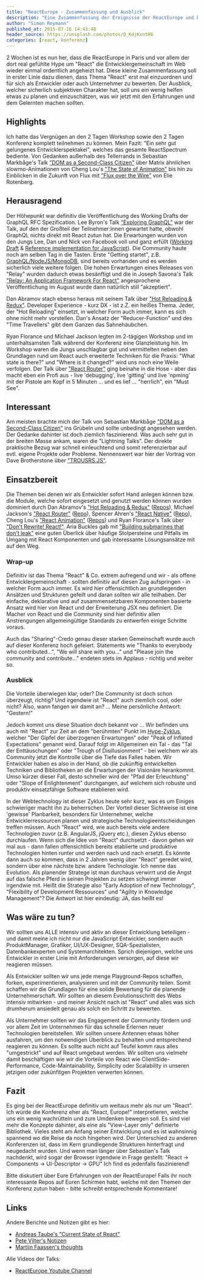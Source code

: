 ```yaml
---
title: "ReactEurope - Zusammenfassung und Ausblick"
description: "Eine Zusammenfassung der Ereignisse der ReactEurope und kleiner Ausblick"
author: "Simon Reymann"
published_at: 2015-07-16 14:43:48
header_source: https://unsplash.com/photos/Q_KdjKxntH8
categories: [react, konferenz]
---
```


2 Wochen ist es nun her, dass die ReactEurope in Paris und vor allem der dort real gefühlte Hype um "React" die Entwicklergemeinschaft im Web wieder einmal ordentlich angeheizt hat. Diese kleine Zusammenfassung soll in erster Linie dazu dienen, dass Thema "React" erst mal einzuordnen und für sich als Entwickler oder auch Unternehmer zu bewerten. Der Ausblick, welcher sicherlich subjektiven Charakter hat, soll uns ein wenig helfen etwas zu planen und einzuschätzen, was wir jetzt mit den Erfahrungen und dem Gelernten machen sollten.

## Highlights
Ich hatte das Vergnügen an den 2 Tagen Workshop sowie den 2 Tagen Konferenz komplett teilnehmen zu können. Mein Fazit: "Ein sehr gut gelungenes Entwicklerspektakel", welches das gesamte ReactSpectrum bediente. Von Gedanken außerhalb des Tellerrands in Sebastian Markbåge's Talk ["DOM as a Second-Class Citizen"](https://www.youtube.com/watch?v=Zemce4Y1Y-A) über Matrix ähnlichen slowmo-Animationen von Cheng Lou's ["The State of Animation"](https://www.youtube.com/watch?v=1tavDv5hXpo) bis hin zu Einblicken in die Zukunft von Flux mit ["Flux over the Wire"](https://www.youtube.com/watch?v=JSjhhUvB9DY) von Elie Rotenberg.

## Herausragend
Der Höhepunkt war definitiv die Veröffentlichung des Working Drafts der GraphQL RFC Spezification. Lee Byron's Talk ["Exploring GraphQL"](https://www.youtube.com/watch?v=WQLzZf34FJ8) war der Talk, auf den der Großteil der Teilnehmer:innen gewartet hatte, obwohl GraphQL nichts direkt mit React zutun hat. Die Erwartungen wurden von den Jungs Lee, Dan und Nick von Facebook voll und ganz erfüllt ([Working Draft](https://graphql.org/) & [Reference implementation for JavaScript](https://github.com/graphql/graphql-js)). Die Community haute noch am selben Tag in die Tasten. Erste "Getting startet", z.B. [GraphQL/NodeJS/MongoDB](https://github.com/RisingStack/graphql-server), sind bereits vorhanden und es werden sicherlich viele weitere folgen. Die hohen Erwartungen eines Releases von "Relay" wurden dadurch etwas besänftigt und die in Joseph Savona's Talk ["Relay: An Application Framework For React"](https://www.youtube.com/watch?v=IrgHurBjQbg) angesprochene Veröffentlichung im August wurde dann natürlich still "akzeptiert".

Dan Abramov stach ebenso heraus mit seinem Talk über ["Hot Reloading & Redux"](https://www.youtube.com/watch?v=xsSnOQynTHs). Developer Experience - kurz DX - ist z.Z. ein heißes Thema. Jeder, der "Hot Reloading" einsetzt, in welcher Form auch immer, kann es sich ohne nicht mehr vorstellen. Dan's Ansatz der "Reducer-Function" und des "Time Travellers" gibt dem Ganzen das Sahnehäubchen.

Ryan Florance und Michael Jackson legten im 2-tägigen Workshop und im unterhaltsamsten Talk während der Konferenz eine Glanzleistung hin. Im Workshop waren die Jungs unschlagbar gut und vermittelten neben den Grundlagen rund um React auch erweiterte Techniken für die Praxis: "What state is there?" und "Where is it changed?" wird uns noch eine Weile verfolgen. Der Talk über ["React Router"](https://www.youtube.com/watch?v=Q6Kczrgw6ic) ging beinahe in die Hose - aber das macht eben ein Profi aus - live 'debugging', live 'gitting' und live 'npming' mit der Pistole am Kopf in 5 Minuten ... und es lief ... "herrlich", ein "Must See".

## Interessant
Am meisten brachte mich der Talk von Sebastian Markbåge ["DOM as a Second-Class Citizen"](https://www.youtube.com/watch?v=Zemce4Y1Y-A) ins Grübeln und sollte unbedingt angesehen werden. Der Gedanke dahinter ist doch ziemlich faszinierend. Was auch sehr gut in der breiten Masse ankam, waren die "Lightning Talks". Der direkte praktische Bezug war schnell einleuchtend und somit referenzierbar auf evtl. eigene Projekte oder Probleme. Nennenswert war hier der Vortrag von Dave Brotherstone über ["TROUSRS.JS"](https://www.youtube.com/watch?v=H7vlH-wntD4).

## Einsatzbereit
Die Themen bei denen wir als Entwickler sofort Hand anlegen können bzw. die Module, welche sofort eingesetzt und genutzt werden können wurden dominiert durch Dan Abramov's ["Hot Reloading & Redux"](https://www.youtube.com/watch?v=xsSnOQynTHs) ([Repos](https://github.com/gaearon)), Michael Jackson's ["React Router"](https://www.youtube.com/watch?v=Q6Kczrgw6ic) ([Repo](https://github.com/rackt/react-router)), Spencer Ahren's ["React Native"](https://www.youtube.com/watch?v=xDlfrcM6YBk) ([Repo](https://github.com/facebook/react-native)), Cheng Lou's ["React Animation"](https://www.youtube.com/watch?v=1tavDv5hXpo) ([Repos](https://github.com/chenglou)) und Ryan Florance's Talk über ["Don't Rewrite! React!"](https://www.youtube.com/watch?v=BF58ZJ1ZQxY). Aria Buckles gab mit ["Building submarines that don't leak"](https://www.youtube.com/watch?v=2Qu-Ulrsfl8) eine guten Überlick über häufige Stolpersteine und Pitfalls im Umgang mit React Komponenten und gab interessante Lösungsansätze mit auf den Weg.

### Wrap-up
Definitiv ist das Thema "React" & Co. extrem aufregend und wir - als offene Entwicklergemeinschaft - sollten definitiv auf diesen Zug aufspringen - in welcher Form auch immer. Es wird hier offensichtlich an grundlegenden Ansätzen und Strukturen gefeilt und daran sollten wir alle teilhaben. Der einfache, deklarative und auf zusammensetzbaren Komponenten basierte Ansatz wird hier von React und der Erweiterung JSX neu definiert. Die Macher von React und die Community sind hier definitiv allen Anstrengungen allgemeingültige Standards zu entwerfen einige Schritte voraus.

Auch das "Sharing"-Credo genau dieser starken Gemeinschaft wurde auch auf dieser Konferenz hoch gefeiert. Statements wie "Thanks to everybody who contributed...", "We will share with you..." und "Please join the community and contribute..." endeten stets im Applaus - richtig und weiter so.

### Ausblick
Die Vorteile überwiegen klar, oder? Die Community ist doch schon überzeugt, richtig? Und irgendwie ist "React" auch ziemlich cool, oder nicht? Also, wann fangen wir damit an? ... Meine persönliche Antwort: "Gestern!"

Jedoch kommt uns diese Situation doch bekannt vor ... Wir befinden uns auch mit "React" zur Zeit an dem "berühmten" Punkt im [Hype-Zyklus](https://de.wikipedia.org/wiki/Hype-Zyklus), welcher "Der Gipfel der überzogenen Erwartungen" oder "Peak of Inflated Expectations" genannt wird. Darauf folgt im Allgemeinen ein Tal - das "Tal der Enttäuschungen" oder "Trough of Disillusionment" - bei welchem wir als Community jetzt die Kontrolle über die Tiefe das Falles haben. Wir Entwickler haben es also in der Hand, ob die zukünftig entwickelten Techniken und Bibliotheken an die Erwartungen der Visionäre herankommt. Umso kürzer dieser Fall, desto schneller wird der "Pfad der Erleuchtung" oder "Slope of Enlightenment" durchgangen, auf welchem sich robuste und produktiv einsatzfähige Software etablieren wird.

In der Webtechnology ist dieser Zyklus heute sehr kurz, was es um Einiges schwieriger macht ihn zu beherrschen. Der Vorteil dieser Sichtweise ist eine 'gewisse' Planbarkeit, besonders für Unternehmer, welche Entwicklerressourcen planen und strategische Technologieentscheidungen treffen müssen. Auch "React" wird, wie auch bereits viele andere Technologien zuvor (z.B. AngularJS, jQuery etc.), diesen Zyklus ebenso durchlaufen. Wenn sich die Idee von "React" durchsetzt - davon gehen wir mal aus - dann fallen offensichtlich bereits etablierte und produktive Technologien hinten runter und werden nach und nach ersetzt. Es könnte dann auch so kommen, dass in 2 Jahren wenig über "React" geredet wird, sondern über eine nächste bzw. andere Technologie. Ich nenne das Evolution. Als planender Stratege ist man durchaus verwirrt und die Angst auf das falsche Pferd in seinen Projekten zu setzen schwingt immer irgendwie mit. Heißt die Strategie also "Early Adoption of new Technology", "Flexibility of Development Ressources" und "Agility in Knowledge Management"? Die Antwort ist hier eindeutig: JA, das heißt es!

## Was wäre zu tun?
Wir sollten uns ALLE intensiv und aktiv an dieser Entwicklung beteiligen - und damit meine ich nicht nur die JavaScript Entwickler, sondern auch ProduktManager, Grafiker, UI/UX-Designer, SQA-Spezialisten, Datenbankexperten und Systemarchitekten. Sprich diejenigen, welche uns Entwickler in erster Linie mit Anforderungen versorgen, auf diese wir reagieren müssen.

Als Entwickler sollten wir uns jede menge Playground-Repos schaffen, forken, experimentieren, analysieren und mit der Community teilen. Somit schaffen wir die Grundlagen für eine solide Bewertung für die planende Unternehmerschaft. Wir sollten an diesem Evolutionsschritt des Webs intensiv mitwirken - und meiner Ansicht nach ist "React" und alles was sich drumherum ansiedelt genau als solch ein Schritt zu bewerten.

Als Unternehmer sollten wir das Engagement der Community fördern und vor allem Zeit im Unternehmen für das schnelle Erlernen neuer Technologien bereitstellen. Wir sollten unsere Antennen etwas höher ausfahren, um den notwendigen Überblick zu behalten und entsprechend reagieren zu können. Es sollte auch nicht auf Teufel komm raus alles "umgestrickt" und auf React umgebaut werden. Wir sollten uns vielmehr damit beschäftigen wie wir die Vorteile von React wie ClientSide-Performance, Code-Maintainability, Simplicity oder Scalability in unseren jetzigen oder zukünfitgen Projekten verwerten können.

## Fazit
Es ging bei der ReactEurope definitiv um weitaus mehr als nur um "React". Ich würde die Konferenz eher als "React, Europe!" interpretieren, welche uns ein wenig wachrütteln und zum Umdenken bewegen soll. Es sind viel mehr die Konzepte dahinter, als eine als "View-Layer only" definierte Bibliothek.
Vieles steht am Anfang seiner Entwicklung und es ist wahnsinnig spannend wo die Reise da noch hingehen wird. Der Unterschied zu anderen Konferenzen ist, dass im Kern grundlegende Strukturen hinterfragt und neugedacht wurden. Und wenn man länger über Sebastian's Talk nachdenkt, wird sogar der Browser irgendwie in Frage gestellt: "React -> Components -> UI-Descriptor -> GPU" Ich find es jedenfalls faszinierend!

Bitte diskutiert über Eure Erfahrungen von der ReactEurope! Falls ihr noch interessante Repos auf Euren Schirmen habt, welche mit den Themen der Konferenz zutun haben - bitte schreibt entsprechende Kommentare!

## Links
Andere Berichte und Notizen gibt es hier:
+ [Andreas Taube's "Current State of React"](https://blog.codecentric.de/en/2015/07/react-europe-current-state-react-js/)
+ [Pete Vilter's Notizen](https://groups.google.com/forum/#!topic/elm-discuss/GlzRseYGEdE)
+ [Martijn Faassen's thoughts](https://blog.startifact.com/posts/thoughts-about-react-europe.html)

Alle Videos der Talks:
+ [ReactEurope Youtube Channel](https://www.youtube.com/channel/UCorlLn2oZfgOJ-FUcF2eZ1A)
